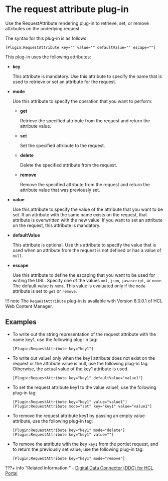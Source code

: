 # The request attribute plug-in

Use the RequestAttribute rendering plug-in to retrieve, set, or remove attributes on the underlying request.

The syntax for this plug-in is as follows:

```
[Plugin:RequestAttribute key="" value="" defaultValue="" escape=""]
```

This plug-in uses the following attributes:

-   **key**

    This attribute is mandatory. Use this attribute to specify the name that is used to retrieve or set an attribute for the request.

-   **mode**

    Use this attribute to specify the operation that you want to perform:

    -   **get**

        Retrieve the specified attribute from the request and return the attribute value.

    -   **set**

        Set the specified attribute to the request.

    -   **delete**

        Delete the specified attribute from the request.

    -   **remove**

        Remove the specified attribute from the request and return the attribute value that was previously set.

-   **value**

    Use this attribute to specify the value of the attribute that you want to be set. If an attribute with the same name exists on the request, that attribute is overwritten with the new value. If you want to set an attribute on the request, this attribute is mandatory.

-   **defaultValue**

    This attribute is optional. Use this attribute to specify the value that is used when an attribute from the request is not defined or has a value of `null`.

-   **escape**

    Use this attribute to define the escaping that you want to be used for writing the URL. Specify one of the values `xml`, `json`, `javascript`, or `none`. The default value is `none`. This value is evaluated only if the `mode` attribute is set to `get` or `remove`.


!!! note
    The `RequestAttribute` plug-in is available with Version 8.0.0.1 of HCL Web Content Manager.

## Examples

-   To write out the string representation of the request attribute with the name key1, use the following plug-in tag:

    ```
    [Plugin:RequestAttribute key="key1"]
    ```

-   To write out value1 only when the key1 attribute does not exist on the request or the attribute value is null, use the following plug-in tag. Otherwise, the actual value of the key1 attribute is used.

    ```
    [Plugin:RequestAttribute key="key1" defaultValue="value1"]
    ```

-   To set the request attribute key1 to the value value1, use the following plug-in tag:

    ```
    [Plugin:RequestAttribute key="key1" value="value1"]
    [Plugin:RequestAttribute mode="set" key="key1" value="value1"]
    ```

-   To remove the request attribute key1 by passing an empty value attribute, use the following plug-in tag:

    ```
    [Plugin:RequestAttribute key="key1" mode="delete"]
    [Plugin:RequestAttribute key="key1" value=""]
    ```

-   To remove the attribute with the key `key1` from the portlet request, and to return the previously set value, use the following plug-in tag:

    ```
    [Plugin:RequestAttribute key="key1" mode="remove"]
    ```


???+ info "Related information:"
    - [Digital Data Connector \(DDC\) for HCL Portal](../../../../../../../extend_dx/ddc/index.md)

